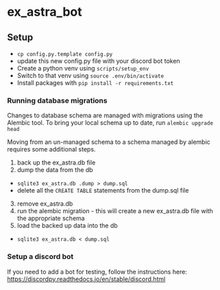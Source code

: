 # ex_astra_bot

## Setup
- `cp config.py.template config.py`
- update this new config.py file with your discord bot token
- Create a python venv using `scripts/setup_env`
- Switch to that venv using `source .env/bin/activate`
- Install packages with `pip install -r requirements.txt`

### Running database migrations
Changes to database schema are managed with migrations using the Alembic tool.
To bring your local schema up to date, run `alembic upgrade head`

Moving from an un-managed schema to a schema managed by alembic requires some
additional steps.
1. back up the ex_astra.db file
2. dump the data from the db
- `sqlite3 ex_astra.db .dump > dump.sql`
- delete all the `CREATE TABLE` statements from the dump.sql file
3. remove ex_astra.db
4. run the alembic migration - this will create a new ex_astra.db file with the appropriate schema
5. load the backed up data into the db
- `sqlite3 ex_astra.db < dump.sql`

### Setup a discord bot
If you need to add a bot for testing, follow the instructions here:
https://discordpy.readthedocs.io/en/stable/discord.html
